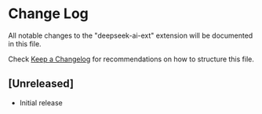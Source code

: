 # Change Log

All notable changes to the "deepseek-ai-ext" extension will be documented in this file.

Check [Keep a Changelog](http://keepachangelog.com/) for recommendations on how to structure this file.

## [Unreleased]

- Initial release